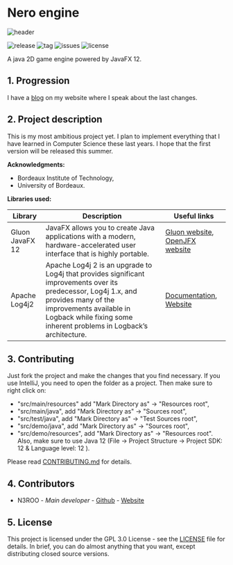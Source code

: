 # Nero engine
![header](https://n3roo.github.io/img/nero-engine-rect.png)

![release](https://img.shields.io/github/release/n3roo/nero-engine.svg) ![tag](https://img.shields.io/github/tag/n3roo/nero-engine.svg) ![issues](https://img.shields.io/github/issues/n3roo/nero-engine.svg) ![license](https://img.shields.io/github/license/n3roo/nero-engine.svg)

A java 2D game engine powered by JavaFX 12.

## 1. Progression

I have a [blog](https://n3roo.github.io/blog.html) on my website where I speak about the last changes.

## 2. Project description

This is my most ambitious project yet. I plan to implement everything that I have learned in Computer Science these last years. I hope that the first version will be released this summer.

**Acknowledgments:**
- Bordeaux Institute of Technology,
- University of Bordeaux.

**Libraries used:**

| Library                                                  | Description                                                                                                                                                                                                                             | Useful links                                                                         |
|----------------------------------------------------------|-----------------------------------------------------------------------------------------------------------------------------------------------------------------------------------------------------------------------------------------|--------------------------------------------------------------------------------------|
| Gluon JavaFX 12 | JavaFX allows you to create Java applications with a modern, hardware-accelerated user interface that is highly portable.                                                                                                               | [Gluon website](https://gluonhq.com/products/javafx/), [OpenJFX website](https://openjfx.io/index.html)                                             |
| Apache Log4j2 | Apache Log4j 2 is an upgrade to Log4j that provides significant improvements over its predecessor, Log4j 1.x, and provides many of the improvements available in Logback while fixing some inherent problems in Logback’s architecture. | [Documentation](https://logging.apache.org/log4j/2.0/log4j-api/apidocs/index.html), [Website](https://logging.apache.org/log4j/2.x/)   |

## 3. Contributing

Just fork the project and make the changes that you find necessary. If you use IntelliJ, you need to open the folder
as a project. Then make sure to right click on:
- "src/main/resources" add "Mark Directory as" -> "Resources root",
- "src/main/java", add "Mark Directory as" -> "Sources root",
- "src/test/java", add "Mark Directory as" -> "Test Sources root",
- "src/demo/java", add "Mark Directory as" -> "Sources root",
- "src/demo/resources", add "Mark Directory as" -> "Resources root".
Also, make sure to use Java 12 (File -> Project Structure -> Project SDK: 12 & Language level: 12 ).

Please read [CONTRIBUTING.md](CONTRIBUTING.md) for details.

## 4. Contributors
- N3ROO - *Main developer* - [Github](https://github.com/N3ROO) - [Website](https://n3roo.github.io/)

## 5. License
This project is licensed under the GPL 3.0 License - see the [LICENSE](LICENSE) file for details. In brief, you can do almost anything that you want, except distributing closed source versions.
